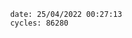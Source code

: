 

                date: 25/04/2022 00:27:13
                cycles: 86280

                         